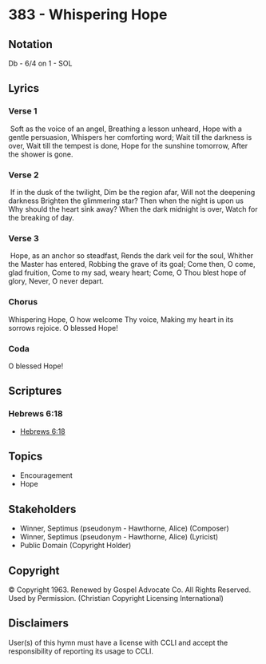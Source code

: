 # 383 - Whispering Hope

## Notation

Db - 6/4 on 1 - SOL

## Lyrics

### Verse 1

 Soft as the voice of an angel, Breathing a lesson unheard, Hope with a gentle persuasion, Whispers her comforting word; Wait till the darkness is over, Wait till the tempest is done, Hope for the sunshine tomorrow, After the shower is gone. 

### Verse 2

 If in the dusk of the twilight, Dim be the region afar, Will not the deepening darkness Brighten the glimmering star? Then when the night is upon us Why should the heart sink away? When the dark midnight is over, Watch for the breaking of day. 

### Verse 3

 Hope, as an anchor so steadfast, Rends the dark veil for the soul, Whither the Master has entered, Robbing the grave of its goal; Come then, O come, glad fruition, Come to my sad, weary heart; Come, O Thou blest hope of glory, Never, O never depart. 

### Chorus

Whispering Hope, O how welcome Thy voice, Making my heart in its sorrows rejoice. O blessed Hope!

### Coda

O blessed Hope!


## Scriptures

### Hebrews 6:18

- [Hebrews 6:18](https://www.biblegateway.com/passage/?search=Hebrews%206%3A18)


## Topics

- Encouragement
- Hope

## Stakeholders

- Winner, Septimus (pseudonym - Hawthorne, Alice) (Composer)
- Winner, Septimus (pseudonym - Hawthorne, Alice) (Lyricist)
- Public Domain (Copyright Holder)

## Copyright

© Copyright 1963. Renewed by Gospel Advocate Co. All Rights Reserved. Used by Permission.
(Christian Copyright Licensing International)

## Disclaimers

User(s) of this hymn must have a license with CCLI and accept the responsibility of reporting its usage to CCLI.

